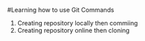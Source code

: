 #Learning how to use Git Commands

1. Creating repository locally then commiing
2. Creating repository online then cloning
